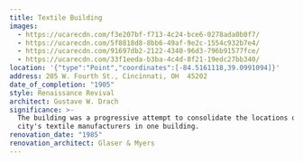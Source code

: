 ```yaml
---
title: Textile Building
images:
  - https://ucarecdn.com/f3e207bf-f713-4c24-bce6-0278ada0b0f7/
  - https://ucarecdn.com/5f8818d8-8bb6-49af-9e2c-1554c932b7e4/
  - https://ucarecdn.com/91697db2-2122-4340-96d3-796b91577fce/
  - https://ucarecdn.com/33f1eeda-b3ba-4c4d-8f21-19edc27bb340/
location: '{"type":"Point","coordinates":[-84.5161118,39.0991094]}'
address: 205 W. Fourth St., Cincinnati, OH  45202
date_of_completion: "1905"
style: Renaissance Revival
architect: Gustave W. Drach
significance: >-
  The building was a progressive attempt to consolidate the locations of the
  city's textile manufacturers in one building.
renovation_date: "1985"
renovation_architect: Glaser & Myers
---
```

